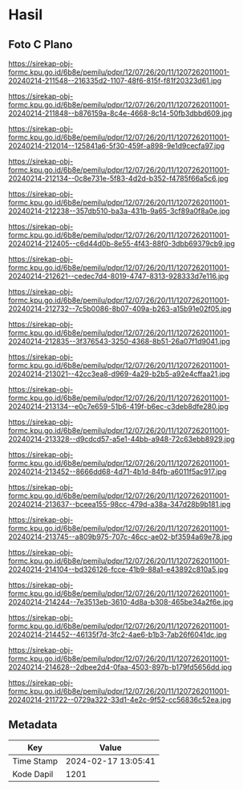 # Hasil

## Foto C Plano

https://sirekap-obj-formc.kpu.go.id/6b8e/pemilu/pdpr/12/07/26/20/11/1207262011001-20240214-211548--216335d2-1107-48f6-815f-f81f20323d61.jpg

https://sirekap-obj-formc.kpu.go.id/6b8e/pemilu/pdpr/12/07/26/20/11/1207262011001-20240214-211848--b876159a-8c4e-4668-8c14-50fb3dbbd609.jpg

https://sirekap-obj-formc.kpu.go.id/6b8e/pemilu/pdpr/12/07/26/20/11/1207262011001-20240214-212014--125841a6-5f30-459f-a898-9e1d9cecfa97.jpg

https://sirekap-obj-formc.kpu.go.id/6b8e/pemilu/pdpr/12/07/26/20/11/1207262011001-20240214-212134--0c8e731e-5f83-4d2d-b352-f4785f66a5c6.jpg

https://sirekap-obj-formc.kpu.go.id/6b8e/pemilu/pdpr/12/07/26/20/11/1207262011001-20240214-212238--357db510-ba3a-431b-9a65-3cf89a0f8a0e.jpg

https://sirekap-obj-formc.kpu.go.id/6b8e/pemilu/pdpr/12/07/26/20/11/1207262011001-20240214-212405--c6d44d0b-8e55-4f43-88f0-3dbb69379cb9.jpg

https://sirekap-obj-formc.kpu.go.id/6b8e/pemilu/pdpr/12/07/26/20/11/1207262011001-20240214-212621--cedec7d4-8019-4747-8313-928333d7e116.jpg

https://sirekap-obj-formc.kpu.go.id/6b8e/pemilu/pdpr/12/07/26/20/11/1207262011001-20240214-212732--7c5b0086-8b07-409a-b263-a15b91e02f05.jpg

https://sirekap-obj-formc.kpu.go.id/6b8e/pemilu/pdpr/12/07/26/20/11/1207262011001-20240214-212835--3f376543-3250-4368-8b51-26a07f1d9041.jpg

https://sirekap-obj-formc.kpu.go.id/6b8e/pemilu/pdpr/12/07/26/20/11/1207262011001-20240214-213021--42cc3ea8-d969-4a29-b2b5-a92e4cffaa21.jpg

https://sirekap-obj-formc.kpu.go.id/6b8e/pemilu/pdpr/12/07/26/20/11/1207262011001-20240214-213134--e0c7e659-51b6-419f-b6ec-c3deb8dfe280.jpg

https://sirekap-obj-formc.kpu.go.id/6b8e/pemilu/pdpr/12/07/26/20/11/1207262011001-20240214-213328--d9cdcd57-a5e1-44bb-a948-72c63ebb8929.jpg

https://sirekap-obj-formc.kpu.go.id/6b8e/pemilu/pdpr/12/07/26/20/11/1207262011001-20240214-213452--8666dd68-4d71-4b1d-84fb-a6011f5ac917.jpg

https://sirekap-obj-formc.kpu.go.id/6b8e/pemilu/pdpr/12/07/26/20/11/1207262011001-20240214-213637--bceea155-98cc-479d-a38a-347d28b9b181.jpg

https://sirekap-obj-formc.kpu.go.id/6b8e/pemilu/pdpr/12/07/26/20/11/1207262011001-20240214-213745--a809b975-707c-46cc-ae02-bf3594a69e78.jpg

https://sirekap-obj-formc.kpu.go.id/6b8e/pemilu/pdpr/12/07/26/20/11/1207262011001-20240214-214104--bd326126-fcce-41b9-88a1-e43892c810a5.jpg

https://sirekap-obj-formc.kpu.go.id/6b8e/pemilu/pdpr/12/07/26/20/11/1207262011001-20240214-214244--7e3513eb-3610-4d8a-b308-465be34a2f6e.jpg

https://sirekap-obj-formc.kpu.go.id/6b8e/pemilu/pdpr/12/07/26/20/11/1207262011001-20240214-214452--46135f7d-3fc2-4ae6-b1b3-7ab26f6041dc.jpg

https://sirekap-obj-formc.kpu.go.id/6b8e/pemilu/pdpr/12/07/26/20/11/1207262011001-20240214-214628--2dbee2d4-0faa-4503-897b-b179fd5656dd.jpg

https://sirekap-obj-formc.kpu.go.id/6b8e/pemilu/pdpr/12/07/26/20/11/1207262011001-20240214-211722--0729a322-33d1-4e2c-9f52-cc56836c52ea.jpg


## Metadata

| Key        | Value               |
| ---------- | ------------------- |
| Time Stamp | 2024-02-17 13:05:41 |
| Kode Dapil | 1201                |




